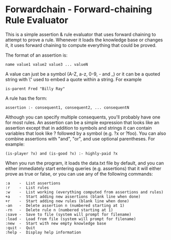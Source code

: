 # Forwardchain - Forward-chaining Rule Evaluator

This is a simple assertion & rule evaluator that uses
forward chaining to attempt to prove a rule. Whenever it
loads the knowledge base or changes it, it uses forward
chaining to compute everything that could be proved.

The format of an assertion is:
```
name value1 value2 value3 ... valueN
```
A value can just be a symbol (A-Z, a-z, 0-9, - and \_) or it can
be a quoted string with \\" used to embed a quote within a string.
For example
```
is-parent Fred "Billy Ray"
```

A rule has the form:
```
assertion :- consequent1, consequent2, ... consequentN
```
Although you can specify multiple consequents, you'll probably
have one for most rules.
An assertion can be a simple expression that looks like an assertion
except that in addition to symbols and strings it can contain variables
that look like ? followed by a symbol (e.g. ?x or ?foo). You can also
combine assertions with "and", "or", and use optional parentheses.
For example:
```
(is-player ?x) and (is-good ?x) :- highly-paid ?x
```

When you run the program, it loads the data.txt file by default, and
you can either immediately start entering queries (e.g. assertions)
that it will either prove as true or false, or you can use any
of the following commands:

```
:a    -  List assertions
:r    -  List rules
:w    -  List working (everything computed from assertions and rules)
+a    -  Start adding new assertions (blank line when done)
+r    -  Start adding new rules (blank line when done)
-an   -  Delete assertion n (numbered starting at 1)
-rn   -  Delete rule n (numbered starting at 1)
:save -  Save to file (system will prompt for filename)
:load -  Load from file (system will prompt for filename)
:new  -  Start with new empty knowledge base
:quit -  Quit
:help -  Display help information
```

